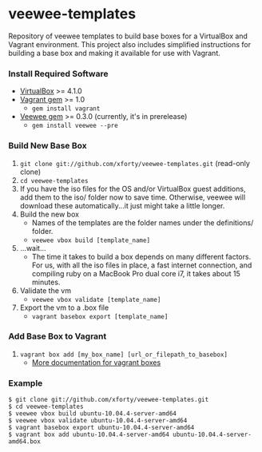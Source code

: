 veewee-templates
================

Repository of veewee templates to build base boxes for a VirtualBox
and Vagrant environment.  This project also includes simplified
instructions for building a base box and making it available for use
with Vagrant.

### Install Required Software ###

* [VirtualBox](http://www.virtualbox.org) >= 4.1.0
* [Vagrant gem](http://www.vagrantup.com) >= 1.0
    * `gem install vagrant`
* [Veewee gem](https://github.com/jedi4ever/veewee) >= 0.3.0 (currently, it's in prerelease)
    * `gem install veewee --pre`

### Build New Base Box ###

1. `git clone git://github.com/xforty/veewee-templates.git` (read-only clone)
2. `cd veewee-templates`
3. If you have the iso files for the OS and/or VirtualBox guest additions, add them to the iso/ folder now to save time.  Otherwise, veewee will download these automatically...it just might take a little longer.
4. Build the new box
    * Names of the templates are the folder names under the definitions/ folder.
    * `veewee vbox build [template_name]`
5. ...wait...
    * The time it takes to build a box depends on many different factors.  For us, with all the iso files in place, a fast internet connection, and compiling ruby on a MacBook Pro dual core i7, it takes about 15 minutes.
6. Validate the vm
    * `veewee vbox validate [template_name]`
7. Export the vm to a .box file
    * `vagrant basebox export [template_name]`

### Add Base Box to Vagrant ###

1. `vagrant box add [my_box_name] [url_or_filepath_to_basebox]`
    * [More documentation for vagrant boxes](http://vagrantup.com/docs/boxes.html)

### Example ###

    $ git clone git://github.com/xforty/veewee-templates.git
    $ cd veewee-templates
    $ veewee vbox build ubuntu-10.04.4-server-amd64
    $ veewee vbox validate ubuntu-10.04.4-server-amd64
    $ vagrant basebox export ubuntu-10.04.4-server-amd64
    $ vagrant box add ubuntu-10.04.4-server-amd64 ubuntu-10.04.4-server-amd64.box

